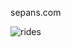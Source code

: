 sepans.com


![rides](https://user-images.githubusercontent.com/687513/203892216-08ea7db9-347c-440e-ad45-43af08b98d82.png)
